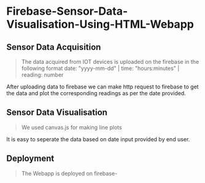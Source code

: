# Firebase-Sensor-Data-Visualisation-Using-HTML-Webapp
## Sensor Data Acquisition
>The data acquired from IOT devices is uploaded on the firebase in the following format
>date: "yyyy-mm-dd" | time: "hours:minutes" | reading: number

After uploading data to firebase we can make http request to firebase to get the data and plot the corresponding readings as per the date provided.

## Sensor Data Visualisation
>We used canvas.js for making line plots

It is easy to seperate the data based on date input provided by end user.

## Deployment
>The Webapp is deployed on firebase- 
